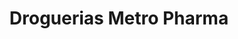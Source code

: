 ---
title: "Droguerias Metro Pharma"
url: /sabaneta-antioquia/droguerias-metro-pharma/
shop: farmacia
---